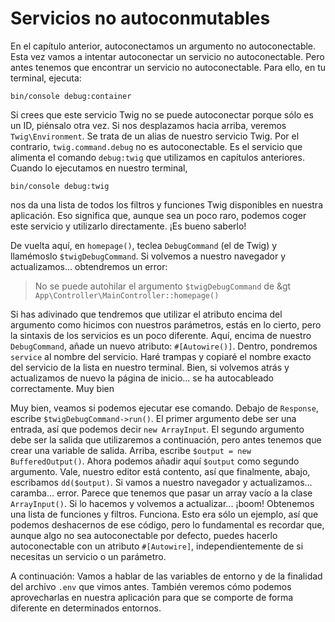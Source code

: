 # Servicios no autoconmutables

En el capítulo anterior, autoconectamos un argumento no autoconectable. Esta vez vamos a intentar autoconectar un servicio no autoconectable. Pero antes tenemos que encontrar un servicio no autoconectable. Para ello, en tu terminal, ejecuta:

```terminal
bin/console debug:container
```

Si crees que este servicio Twig no se puede autoconectar porque sólo es un ID, piénsalo otra vez. Si nos desplazamos hacia arriba, veremos `Twig\Environment`. Se trata de un alias de nuestro servicio Twig. Por el contrario, `twig.command.debug` no es autoconectable. Es el servicio que alimenta el comando `debug:twig` que utilizamos en capítulos anteriores. Cuando lo ejecutamos en nuestro terminal,

```terminal-silent
bin/console debug:twig
```

nos da una lista de todos los filtros y funciones Twig disponibles en nuestra aplicación. Eso significa que, aunque sea un poco raro, podemos coger este servicio y utilizarlo directamente. ¡Es bueno saberlo!

De vuelta aquí, en `homepage()`, teclea `DebugCommand` (el de Twig) y llamémoslo `$twigDebugCommand`. Si volvemos a nuestro navegador y actualizamos... obtendremos un error:

> No se puede autohilar el argumento `$twigDebugCommand` de
&gt `App\Controller\MainController::homepage()`

Si has adivinado que tendremos que utilizar el atributo encima del argumento como hicimos con nuestros parámetros, estás en lo cierto, pero la sintaxis de los servicios es un poco diferente. Aquí, encima de nuestro `DebugCommand`, añade un nuevo atributo: `#[Autowire()]`. Dentro, pondremos `service` al nombre del servicio. Haré trampas y copiaré el nombre exacto del servicio de la lista en nuestro terminal. Bien, si volvemos atrás y actualizamos de nuevo la página de inicio... se ha autocableado correctamente. Muy bien

Muy bien, veamos si podemos ejecutar ese comando. Debajo de `Response`, escribe `$twigDebugCommand->run()`. El primer argumento debe ser una entrada, así que podemos decir `new ArrayInput`. El segundo argumento debe ser la salida que utilizaremos a continuación, pero antes tenemos que crear una variable de salida. Arriba, escribe `$output = new BufferedOutput()`. Ahora podemos añadir aquí `$output` como segundo argumento. Vale, nuestro editor está contento, así que finalmente, abajo, escribamos `dd($output)`. Si vamos a nuestro navegador y actualizamos... caramba... error. Parece que tenemos que pasar un array vacío a la clase `ArrayInput()`. Si lo hacemos y volvemos a actualizar... ¡boom! Obtenemos una lista de funciones y filtros. Funciona. Esto era sólo un ejemplo, así que podemos deshacernos de ese código, pero lo fundamental es recordar que, aunque algo no sea autoconectable por defecto, puedes hacerlo autoconectable con un atributo `#[Autowire]`, independientemente de si necesitas un servicio o un parámetro.

A continuación: Vamos a hablar de las variables de entorno y de la finalidad del archivo `.env` que vimos antes. También veremos cómo podemos aprovecharlas en nuestra aplicación para que se comporte de forma diferente en determinados entornos.
